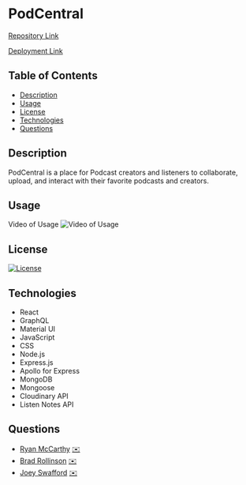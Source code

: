 # PodCentral

[Repository Link](https://github.com/rmmccar92/PodCentral)

[Deployment Link](https://pod-central.herokuapp.com/)

## Table of Contents

- [Description](#Description)
- [Usage](#Usage)
- [License](#License)
- [Technologies](#Technologies)
- [Questions](#Questions)

## Description

PodCentral is a place for Podcast creators and listeners to collaborate, upload, and interact with their favorite podcasts and creators.

## Usage

Video of Usage
![Video of Usage](https://github.com/rmmccar92/PodCentral/blob/main/assets/PC_demo.gif)

## License

[![License](https://img.shields.io/badge/License-MIT-yellow.svg)](https://opensource.org/licenses/MIT)

## Technologies

- React
- GraphQL
- Material UI
- JavaScript
- CSS
- Node.js
- Express.js
- Apollo for Express
- MongoDB
- Mongoose
- Cloudinary API
- Listen Notes API

## Questions

- [Ryan McCarthy](https://github.com/rmmccar92/) [:envelope:](rmmccar92@gmail.com)
- [Brad Rollinson](https://github.com/likearollinson) [:envelope:](brad.w.rollinson@gmail.com)
- [Joey Swafford](https://github.com/joeyswafford) [:envelope:](joey@swafford.co)
